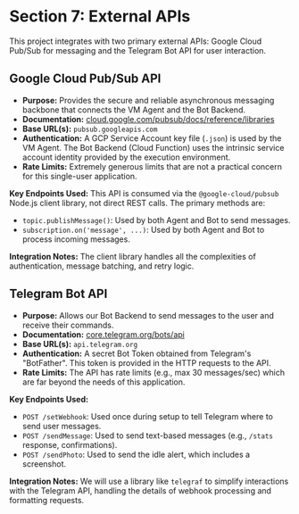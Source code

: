 # Section 7: External APIs

This project integrates with two primary external APIs: Google Cloud Pub/Sub for messaging and the Telegram Bot API for user interaction.

## Google Cloud Pub/Sub API
- **Purpose:** Provides the secure and reliable asynchronous messaging backbone that connects the VM Agent and the Bot Backend.
- **Documentation:** [cloud.google.com/pubsub/docs/reference/libraries](https://cloud.google.com/pubsub/docs/reference/libraries)
- **Base URL(s):** `pubsub.googleapis.com`
- **Authentication:** A GCP Service Account key file (`.json`) is used by the VM Agent. The Bot Backend (Cloud Function) uses the intrinsic service account identity provided by the execution environment.
- **Rate Limits:** Extremely generous limits that are not a practical concern for this single-user application.

**Key Endpoints Used:**
This API is consumed via the `@google-cloud/pubsub` Node.js client library, not direct REST calls. The primary methods are:
- `topic.publishMessage()`: Used by both Agent and Bot to send messages.
- `subscription.on('message', ...)`: Used by both Agent and Bot to process incoming messages.

**Integration Notes:** The client library handles all the complexities of authentication, message batching, and retry logic.

## Telegram Bot API
- **Purpose:** Allows our Bot Backend to send messages to the user and receive their commands.
- **Documentation:** [core.telegram.org/bots/api](https://core.telegram.org/bots/api)
- **Base URL(s):** `api.telegram.org`
- **Authentication:** A secret Bot Token obtained from Telegram's "BotFather". This token is provided in the HTTP requests to the API.
- **Rate Limits:** The API has rate limits (e.g., max 30 messages/sec) which are far beyond the needs of this application.

**Key Endpoints Used:**
- `POST /setWebhook`: Used once during setup to tell Telegram where to send user messages.
- `POST /sendMessage`: Used to send text-based messages (e.g., `/stats` response, confirmations).
- `POST /sendPhoto`: Used to send the idle alert, which includes a screenshot.

**Integration Notes:** We will use a library like `telegraf` to simplify interactions with the Telegram API, handling the details of webhook processing and formatting requests.
